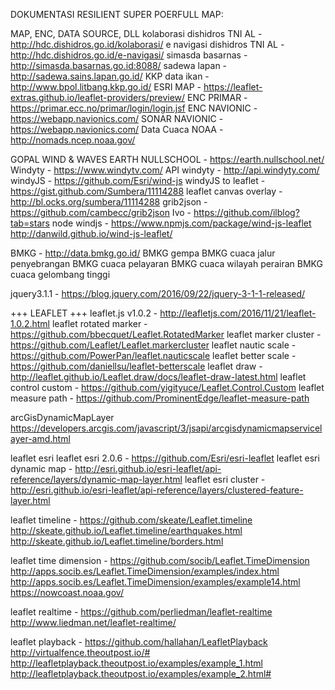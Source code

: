 DOKUMENTASI RESILIENT SUPER POERFULL MAP:

MAP, ENC, DATA SOURCE, DLL
kolaborasi dishidros TNI AL - http://hdc.dishidros.go.id/kolaborasi/
e navigasi dishidros TNI AL - http://hdc.dishidros.go.id/e-navigasi/
simasda basarnas - http://simasda.basarnas.go.id:8088/
sadewa lapan - http://sadewa.sains.lapan.go.id/
KKP data ikan - http://www.bpol.litbang.kkp.go.id/
ESRI MAP - https://leaflet-extras.github.io/leaflet-providers/preview/
ENC PRIMAR - https://primar.ecc.no/primar/login/login.jsf
ENC NAVIONIC - https://webapp.navionics.com/
SONAR NAVIONIC - https://webapp.navionics.com/
Data Cuaca NOAA - http://nomads.ncep.noaa.gov/

GOPAL WIND & WAVES
EARTH NULLSCHOOL - https://earth.nullschool.net/
Windyty - https://www.windytv.com/
API windyty - http://api.windyty.com/
windyJS - https://github.com/Esri/wind-js
windyJS to leaflet - https://gist.github.com/Sumbera/11114288
leaflet canvas overlay - http://bl.ocks.org/sumbera/11114288
grib2json - https://github.com/cambecc/grib2json
Ivo - https://github.com/ilblog?tab=stars
node windjs - https://www.npmjs.com/package/wind-js-leaflet
http://danwild.github.io/wind-js-leaflet/

BMKG - http://data.bmkg.go.id/
BMKG gempa 
BMKG cuaca jalur penyebrangan
BMKG cuaca pelayaran
BMKG cuaca wilayah perairan
BMKG cuaca gelombang tinggi

jquery3.1.1 - https://blog.jquery.com/2016/09/22/jquery-3-1-1-released/

+++ LEAFLET +++
leaflet.js v1.0.2 - http://leafletjs.com/2016/11/21/leaflet-1.0.2.html
leaflet rotated marker - https://github.com/bbecquet/Leaflet.RotatedMarker
leaflet marker cluster - https://github.com/Leaflet/Leaflet.markercluster
leaflet nautic scale - https://github.com/PowerPan/leaflet.nauticscale
leaflet better scale - https://github.com/daniellsu/leaflet-betterscale
leaflet draw - http://leaflet.github.io/Leaflet.draw/docs/leaflet-draw-latest.html
leaflet control custom - https://github.com/yigityuce/Leaflet.Control.Custom
leaflet measure path - https://github.com/ProminentEdge/leaflet-measure-path

arcGisDynamicMapLayer
https://developers.arcgis.com/javascript/3/jsapi/arcgisdynamicmapservicelayer-amd.html

leaflet esri
leaflet esri 2.0.6 - https://github.com/Esri/esri-leaflet
leaflet esri dynamic map - http://esri.github.io/esri-leaflet/api-reference/layers/dynamic-map-layer.html
leaflet esri cluster - http://esri.github.io/esri-leaflet/api-reference/layers/clustered-feature-layer.html

leaflet timeline - https://github.com/skeate/Leaflet.timeline
http://skeate.github.io/Leaflet.timeline/earthquakes.html
http://skeate.github.io/Leaflet.timeline/borders.html

leaflet time dimension - https://github.com/socib/Leaflet.TimeDimension
http://apps.socib.es/Leaflet.TimeDimension/examples/index.html
http://apps.socib.es/Leaflet.TimeDimension/examples/example14.html
https://nowcoast.noaa.gov/

leaflet realtime - https://github.com/perliedman/leaflet-realtime 
http://www.liedman.net/leaflet-realtime/

leaflet playback - https://github.com/hallahan/LeafletPlayback
http://virtualfence.theoutpost.io/#
http://leafletplayback.theoutpost.io/examples/example_1.html
http://leafletplayback.theoutpost.io/examples/example_2.html#